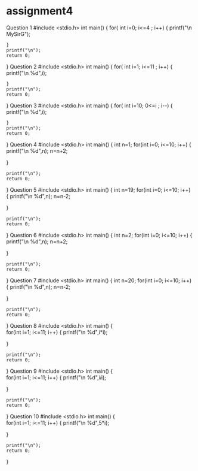 # assignment4
Question 1
#include <stdio.h>
int main()
{
    for( int i=0; i<=4 ; i++)
    {
        printf("\n MySirG");

    }
    printf("\n");
    return 0;
}
Question 2
#include <stdio.h>
int main()
{
    for( int i=1; i<=11 ; i++)
    {
        printf("\n %d",i);

    }
    printf("\n");
    return 0;
}
Question 3
#include <stdio.h>
int main()
{
    for( int i=10; 0<=i ; i--)
    {
        printf("\n %d",i);

    }
    printf("\n");
    return 0;
}
Question 4
#include <stdio.h>
int main()
{   int n=1;
for(int i=0; i<=10; i++)
{
    printf("\n %d",n);
    n=n+2;

}

    printf("\n");
    return 0;
}
Question 5
#include <stdio.h>
int main()
{   int n=19;
for(int i=0; i<=10; i++)
{
    printf("\n %d",n);
    n=n-2;

}

    printf("\n");
    return 0;
}
Question 6
#include <stdio.h>
int main()
{   int n=2;
for(int i=0; i<=10; i++)
{
    printf("\n %d",n);
    n=n+2;

}

    printf("\n");
    return 0;
}
Question 7
#include <stdio.h>
int main()
{   int n=20;
for(int i=0; i<=10; i++)
{
    printf("\n %d",n);
    n=n-2;

}

    printf("\n");
    return 0;
}
Question 8
#include <stdio.h>
int main()
{   
for(int i=1; i<=11; i++)
{
    printf("\n %d",i*i);

}

    printf("\n");
    return 0;
}
Question 9
#include <stdio.h>
int main()
{   
for(int i=1; i<=11; i++)
{
    printf("\n %d",i*i*i);

}

    printf("\n");
    return 0;
}
Question 10
#include <stdio.h>
int main()
{   
for(int i=1; i<=11; i++)
{
    printf("\n %d",5*i);

}

    printf("\n");
    return 0;
}
